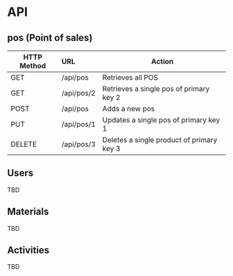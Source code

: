 # API

## pos (Point of sales)

| HTTP Method   | URL             | Action      |
| ------------- |:-------------  | -----        |
| GET           | /api/pos   | Retrieves all POS                  |
| GET           | /api/pos/2 | Retrieves a single pos of primary key 2 |
| POST          | /api/pos   | Adds a new pos |
| PUT           | /api/pos/1 | Updates a single pos of primary key 1 |
| DELETE         | /api/pos/3| Deletes a single product of primary key 3 |

## Users
TBD

## Materials
TBD

## Activities
TBD
